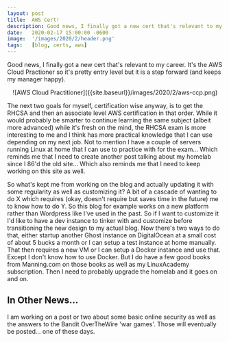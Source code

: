 ```yaml
---
layout: post
title:  AWS Cert!
description: Good news, I finally got a new cert that's relevant to my career. It's the AWS Cloud Practioner so it's pretty entry level but it is a step forward (and keeps my manager happy). 
date:   2020-02-17 15:00:00 -0600 
image:  '/images/2020/2/header.png'
tags:   [blog, certs, aws]
---
```


Good news, I finally got a new cert that's relevant to my career. It's the AWS Cloud Practioner so it's pretty entry level but it is a step forward (and keeps my manager happy). 

<div align="center">
![AWS Cloud Practitioner]({{site.baseurl}}/images/2020/2/aws-ccp.png)
</div>

The next two goals for myself, certification wise anyway, is to get the RHCSA and then an associate level AWS certification in that order. While it would probably be smarter to continue learning the same subject (albeit more advanced) while it's fresh on the mind, the RHCSA exam is more interesting to me and I think has more practical knowledge that I can use depending on my next job. Not to mention I have a couple of servers running Linux at home that I can use to practice with for the exam... Which reminds me that I need to create another post talking about my homelab since I 86'd the old site... Which also reminds me that I need to keep working on this site as well. 

So what's kept me from working on the blog and actually updating it with some regularity as well as customizing it? A bit of a cascade of wanting to do X which requires (okay, doesn't require but saves time in the future) me to know how to do Y. So this blog for example works on a new platform rather than Wordpress like I've used in the past. So if I want to customize it I'd like to have a dev instance to tinker with and customize before transitioning the new design to my actual blog. Now there's two ways to do that, either startup another Ghost instance on DigitalOcean at a small cost of about 5 bucks a month or I can setup a test instance at home manually. That then requires a new VM or I can setup a Docker instance and use that. Except I don't know how to use Docker. But I do have a few good books from Manning.com on those books as well as my LinuxAcademy subscription. Then I need to probably upgrade the homelab and it goes on and on.

## In Other News...

I am working on a post or two about some basic online security as well as the answers to the Bandit OverTheWire 'war games'. Those will eventually be posted... one of these days.